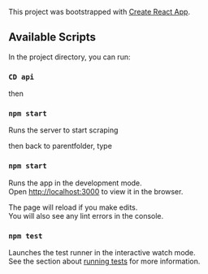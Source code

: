 This project was bootstrapped with [Create React App](https://github.com/facebook/create-react-app).

## Available Scripts

In the project directory, you can run:

### `CD api`
then 

### `npm start`

Runs the server to start scraping

then back to parentfolder, type

### `npm start`

Runs the app in the development mode.<br />
Open [http://localhost:3000](http://localhost:3000) to view it in the browser.

The page will reload if you make edits.<br />
You will also see any lint errors in the console.

### `npm test`

Launches the test runner in the interactive watch mode.<br />
See the section about [running tests](https://facebook.github.io/create-react-app/docs/running-tests) for more information.



